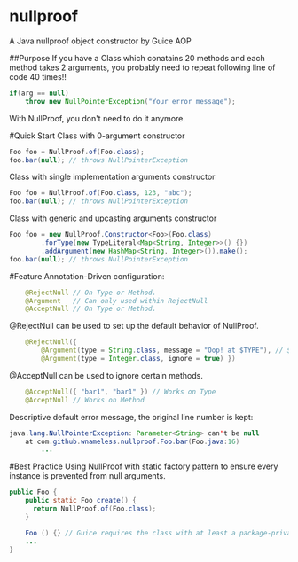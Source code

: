 nullproof
=============
A Java nullproof object constructor by Guice AOP

##Purpose
If you have a Class which conatains 20 methods and each method takes 2 arguments,
you probably need to repeat following line of code 40 times!!
```java
if(arg == null)
    throw new NullPointerException("Your error message");
```
With NullProof, you don't need to do it anymore.

#Quick Start
Class with 0-argument constructor
```java
Foo foo = NullProof.of(Foo.class);
foo.bar(null); // throws NullPointerException
```

Class with single implementation arguments constructor
```java
Foo foo = NullProof.of(Foo.class, 123, "abc");
foo.bar(null); // throws NullPointerException
```

Class with generic and upcasting arguments constructor
```java
Foo foo = new NullProof.Constructor<Foo>(Foo.class)
        .forType(new TypeLiteral<Map<String, Integer>>() {})
        .addArgument(new HashMap<String, Integer>()).make();
foo.bar(null); // throws NullPointerException
```

#Feature
Annotation-Driven configuration:
```java
    @RejectNull // On Type or Method.
    @Argument   // Can only used within RejectNull
    @AcceptNull // On Type or Method.
```

@RejectNull can be used to set up the default behavior of NullProof.
```java
    @RejectNull({
        @Argument(type = String.class, message = "Oop! at $TYPE"), // $TYPE can back reference the type of argument
        @Argument(type = Integer.class, ignore = true) })
```

@AcceptNull can be used to ignore certain methods.
```java
    @AcceptNull({ "bar1", "bar1" }) // Works on Type
    @AcceptNull // Works on Method
```

Descriptive default error message, the original line number is kept:
```java
java.lang.NullPointerException: Parameter<String> can't be null
	at com.github.wnameless.nullproof.Foo.bar(Foo.java:16)
        ...
```

#Best Practice
Using NullProof with static factory pattern to ensure every instance is prevented from null arguments.
```java
public Foo {
    public static Foo create() {
      return NullProof.of(Foo.class);
    }

    Foo () {} // Guice requires the class with at least a package-private(non-private) constuctor to do the AOP
    ...
}
```
